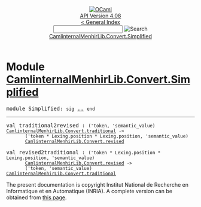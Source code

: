 <!-- ((! set title API !)) ((! set documentation !)) ((! set api !)) ((! set nobreadcrumb !)) -->
<div class="api"><header><nav class="toc brand"><a class="brand" href="https://ocaml.org/"><img src="colour-logo-gray.svg" class="svg" alt="OCaml"></a></nav><nav class="toc"><div class="toc_version"><a href="/docs" id="version-select">API Version 4.08</a></div><a href="index.html">&lt; General Index</a><div class="api_search"><input type="text" name="apisearch" id="api_search" oninput="mySearch(false);" onkeypress="this.oninput();" onclick="this.oninput();" onpaste="this.oninput();">
<img src="search_icon.svg" alt="Search" class="svg" onclick="mySearch(false)"></div>
<div id="search_results"></div><div class="toc_title"><a href="#top">CamlinternalMenhirLib.Convert.Simplified</a></div><ul></ul></nav></header>

<h1>Module <a href="type_CamlinternalMenhirLib.Convert.Simplified.html">CamlinternalMenhirLib.Convert.Simplified</a></h1>

<pre><span id="MODULESimplified"><span class="keyword">module</span> Simplified</span>: <code class="code"><span class="keyword">sig</span></code> <a href="CamlinternalMenhirLib.Convert.Simplified.html">..</a> <code class="code"><span class="keyword">end</span></code></pre><hr width="100%">

<pre><span id="VALtraditional2revised"><span class="keyword">val</span> traditional2revised</span> : <code class="type">('token, 'semantic_value) <a href="CamlinternalMenhirLib.Convert.html#TYPEtraditional">CamlinternalMenhirLib.Convert.traditional</a> -&gt;<br>       ('token * Lexing.position * Lexing.position, 'semantic_value)<br>       <a href="CamlinternalMenhirLib.Convert.html#TYPErevised">CamlinternalMenhirLib.Convert.revised</a></code></pre>
<pre><span id="VALrevised2traditional"><span class="keyword">val</span> revised2traditional</span> : <code class="type">('token * Lexing.position * Lexing.position, 'semantic_value)<br>       <a href="CamlinternalMenhirLib.Convert.html#TYPErevised">CamlinternalMenhirLib.Convert.revised</a> -&gt;<br>       ('token, 'semantic_value) <a href="CamlinternalMenhirLib.Convert.html#TYPEtraditional">CamlinternalMenhirLib.Convert.traditional</a></code></pre>
<div class="copyright">The present documentation is copyright Institut National de Recherche en Informatique et en Automatique (INRIA). A complete version can be obtained from <a href="http://caml.inria.fr/pub/docs/manual-ocaml/">this page</a>.</div></div>